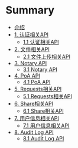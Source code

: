 # Summary

* [介绍](README.md)
* [1. 认证相关API]()
  * [1.1 认证相关API](auth/authController.md)
* [2. 文件相关API]()
  - [2.1 文件上传相关API](file/fileController.md)
* [3. Notary API]()
  - [3.1 Notary API](notary/notaryController.md)
* [4. PoA API]()
  - [4.1 PoA API](poa/poaController.md)
* [5. Requests相关API](requests/requestsController.md)
  - [5.1 Requests相关API](requests/requestsController.md)
* [6. Share相关API]()
  - [6.1 Share相关API](share/shareController.md)
* [7. 用户信息相关API]()
  - [7.1 用户信息相关API](user/userController.md)
* [8. Audit Log API]()
  - [8.1 Audit Log API](auditlog/auditLogController.md)
